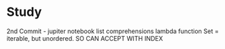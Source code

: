 # Study

2nd Commit - jupiter notebook
list comprehensions
lambda function
Set = iterable, but unordered. SO CAN ACCEPT WITH INDEX
